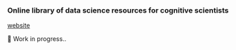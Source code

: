 ### Online library of data science resources for cognitive scientists

[website](rt-library.github.io/nrt-library/index.html)

🦺 Work in progress..
